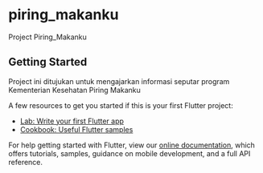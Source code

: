 # piring_makanku

Project Piring_Makanku

## Getting Started

Project ini ditujukan untuk mengajarkan informasi seputar program Kementerian Kesehatan Piring Makanku 

A few resources to get you started if this is your first Flutter project:

- [Lab: Write your first Flutter app](https://flutter.dev/docs/get-started/codelab)
- [Cookbook: Useful Flutter samples](https://flutter.dev/docs/cookbook)

For help getting started with Flutter, view our
[online documentation](https://flutter.dev/docs), which offers tutorials,
samples, guidance on mobile development, and a full API reference.
